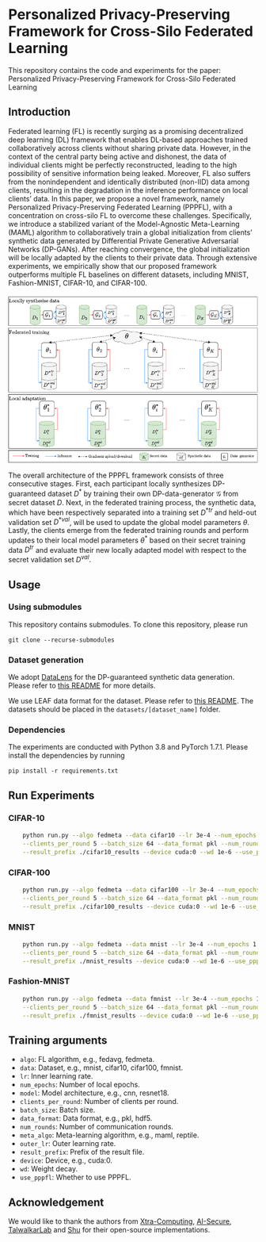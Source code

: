 # Personalized Privacy-Preserving Framework for Cross-Silo Federated Learning

This repository contains the code and experiments for the paper: Personalized Privacy-Preserving Framework for
Cross-Silo Federated Learning

## Introduction

Federated learning (FL) is recently surging as a promising decentralized deep learning (DL) framework that enables
DL-based approaches trained collaboratively across clients without sharing private data. However, in the context of the
central party being active and dishonest, the data of individual clients might be perfectly reconstructed, leading to
the high
possibility of sensitive information being leaked. Moreover, FL also suffers from the nonindependent and identically
distributed (non-IID) data
among clients, resulting in the degradation in the inference performance on local clients’ data. In this paper, we
propose a novel
framework, namely Personalized Privacy-Preserving Federated Learning (PPPFL), with a concentration on cross-silo FL to
overcome these
challenges. Specifically, we introduce a stabilized variant of the Model-Agnostic Meta-Learning (MAML) algorithm to
collaboratively
train a global initialization from clients’ synthetic data generated by Differential Private Generative Adversarial
Networks (DP-GANs).
After reaching convergence, the global initialization will be locally adapted by the clients to their private data.
Through extensive
experiments, we empirically show that our proposed framework outperforms multiple FL baselines on different datasets,
including MNIST, Fashion-MNIST, CIFAR-10, and CIFAR-100.

![](assets/PPPFL.png)

The overall architecture of the PPPFL framework consists of three consecutive stages.
First, each participant locally synthesizes DP-guaranteed dataset ${D^*}$ by training their own DP-data-generator
$\mathcal{G}$ from secret dataset $D$.
Next, in the federated training process, the synthetic data, which have been respectively separated into a training set
${D^*}^{tr}$ and held-out validation set ${D^*}^{val}$, will be used to update the global model parameters $\theta$.
Lastly, the clients emerge from the federated training rounds and perform updates to their local model parameters
$\theta^{*}$ based on their secret training data $D^{tr}$ and evaluate their new locally adapted model with respect to
the secret validation set $D^{val}$.

## Usage

### Using submodules

This repository contains submodules. To clone this repository, please run

```
git clone --recurse-submodules 
```

### Dataset generation

We adopt [DataLens](https://arxiv.org/abs/2103.11109) for the DP-guaranteed synthetic data generation.
Please refer to [this README](DataLens/README.md) for more details.

We use LEAF data format for the dataset. Please refer to [this README](leaf/README.md). The datasets should be placed in
the `datasets/[dataset_name]` folder.

### Dependencies

The experiments are conducted with Python 3.8 and PyTorch 1.7.1.
Please install the dependencies by running

```
pip install -r requirements.txt
```

## Run Experiments

### CIFAR-10

```bash
    python run.py --algo fedmeta --data cifar10 --lr 3e-4 --num_epochs 1 --model=cnn \
    --clients_per_round 5 --batch_size 64 --data_format pkl --num_rounds 30 --meta_algo=maml --outer_lr=3e-4 \
    --result_prefix ./cifar10_results --device cuda:0 --wd 1e-6 --use_pppfl 
```

### CIFAR-100

```bash
    python run.py --algo fedmeta --data cifar100 --lr 3e-4 --num_epochs 1 --model=cnn \
    --clients_per_round 5 --batch_size 64 --data_format pkl --num_rounds 30 --meta_algo=maml --outer_lr=3e-4 \
    --result_prefix ./cifar100_results --device cuda:0 --wd 1e-6 --use_pppfl 
```

### MNIST

```bash
    python run.py --algo fedmeta --data mnist --lr 3e-4 --num_epochs 1 --model=cnn \
    --clients_per_round 5 --batch_size 64 --data_format pkl --num_rounds 30 --meta_algo=maml --outer_lr=3e-4 \
    --result_prefix ./mnist_results --device cuda:0 --wd 1e-6 --use_pppfl 
```

### Fashion-MNIST

```bash
    python run.py --algo fedmeta --data fmnist --lr 3e-4 --num_epochs 1 --model=cnn \
    --clients_per_round 5 --batch_size 64 --data_format pkl --num_rounds 30 --meta_algo=maml --outer_lr=3e-4 \
    --result_prefix ./fmnist_results --device cuda:0 --wd 1e-6 --use_pppfl 
```

## Training arguments

- `algo`: FL algorithm, e.g., fedavg, fedmeta.
- `data`: Dataset, e.g., mnist, cifar10, cifar100, fmnist.
- `lr`: Inner learning rate.
- `num_epochs`: Number of local epochs.
- `model`: Model architecture, e.g., cnn, resnet18.
- `clients_per_round`: Number of clients per round.
- `batch_size`: Batch size.
- `data_format`: Data format, e.g., pkl, hdf5.
- `num_rounds`: Number of communication rounds.
- `meta_algo`: Meta-learning algorithm, e.g., maml, reptile.
- `outer_lr`: Outer learning rate.
- `result_prefix`: Prefix of the result file.
- `device`: Device, e.g., cuda:0.
- `wd`: Weight decay.
- `use_pppfl`: Whether to use PPPFL.

## Acknowledgement

We would like to thank the authors from [Xtra-Computing](https://github.com/Xtra-Computing), 
[AI-Secure](https://github.com/AI-secure), [TalwalkarLab](https://github.com/TalwalkarLab) and [Shu](https://github.com/ddayzzz/)
for their open-source implementations.

